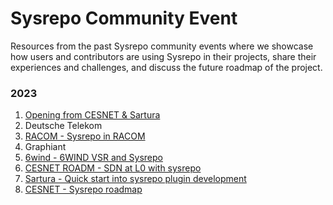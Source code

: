 # Sysrepo Community Event
Resources from the past Sysrepo community events where we showcase how users and contributors are using Sysrepo in their projects, share their experiences and challenges, and discuss the future roadmap of the project.

### 2023
1. [Opening from CESNET & Sartura](2023/Sysrepo_Event_2023-01-Sysrepo-Introduction.pdf)
2. Deutsche Telekom
3. [RACOM - Sysrepo in RACOM](2023/Sysrepo_Event_2023-03-RACOM-Sysrepo_in_RACOM.pdf)
4. Graphiant
5. [6wind - 6WIND VSR and Sysrepo](2023/Sysrepo_Event_2023-05-6WIND-6WIND_VSR_and_Sysrepo.pdf)
6. [CESNET ROADM - SDN at L0 with sysrepo](2023/Sysrepo_Event_2023-06-CESNET-SDN_at_L0_with_Sysrepo.pdf)
7. [Sartura - Quick start into sysrepo plugin development](2023/Sysrepo_Event_2023-07-Sartura-Quick_start_into_Sysrepo_plugin_development.pdf)
8. [CESNET - Sysrepo roadmap](2023/Sysrepo_Event_2023-08-CESNET-Sysrepo_roadmap.pdf)